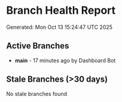 # Branch Health Report
Generated: Mon Oct 13 15:24:47 UTC 2025

## Active Branches
- **main** - 17 minutes ago by Dashboard Bot

## Stale Branches (>30 days)
No stale branches found
